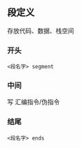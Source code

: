 ##  段定义
存放代码、数据、栈空间

###   开头
```shell
<段名字> segment
```


###   中间
写 汇编指令/伪指令



###   结尾
```shell
<段名字> ends
```

